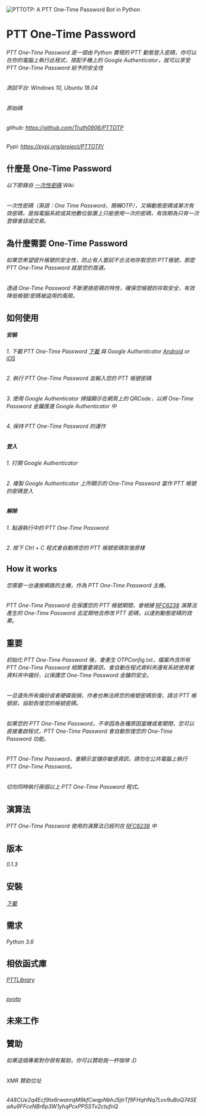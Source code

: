 ![PTTOTP: A PTT One-Time Password Bot in Python](https://i.imgur.com/zFxDCU7.png)
# PTT One-Time Password

###### PTT One-Time Password 是一個由 Python 實現的 PTT 動態登入密碼，你可以在你的電腦上執行此程式，搭配手機上的 Google Authenticator，就可以享受 PTT One-Time Password 給予的安全性
###### 
###### 測試平台: Windows 10, Ubuntu 18.04
###### 原始碼
###### github: https://github.com/Truth0906/PTTOTP
###### Pypi: https://pypi.org/project/PTTOTP/

什麼是 One-Time Password
-------------------
###### 以下節錄自 [一次性密碼](https://zh.wikipedia.org/wiki/%E4%B8%80%E6%AC%A1%E6%80%A7%E5%AF%86%E7%A2%BC) Wiki
###### 一次性密碼（英語：One Time Password，簡稱OTP），又稱動態密碼或單次有效密碼，是指電腦系統或其他數位裝置上只能使用一次的密碼，有效期為只有一次登錄會話或交易。

為什麼需要 One-Time Password
-------------------
###### 如果您希望提升帳號的安全性，防止有人嘗試不合法地存取您的 PTT帳號，那麼 PTT One-Time Password 就是您的首選。
###### 透過 One-Time Password 不斷更換密碼的特性，確保您帳號的存取安全，有效降低帳號/密碼被盜用的風險。

如何使用
-------------------
##### 安裝
###### 1. 下載 PTT One-Time Password [下載](https://github.com/Truth0906/PTTOTP/releases) 與 Google Authenticator [Android](https://play.google.com/store/apps/details?id=com.google.android.apps.authenticator2&hl=zh_TW) or [iOS](https://itunes.apple.com/tw/app/google-authenticator/id388497605?mt=8)
###### 2. 執行 PTT One-Time Password 並輸入您的 PTT 帳號密碼
###### 3. 使用 Google Authenticator 掃描顯示在網頁上的 QRCode，以將 One-Time Password 金鑰匯進 Google Authenticator 中
###### 4. 保持 PTT One-Time Password 的運作
##### 登入
###### 1. 打開 Google Authenticator
###### 2. 複製 Google Authenticator 上所顯示的 One-Time Password 當作 PTT 帳號的密碼登入
##### 解除
###### 1. 點選執行中的 PTT One-Time Password
###### 2. 按下 Ctrl + C 程式會自動將您的 PTT 帳號密碼恢復原樣

How it works
-------------------
###### 您需要一台連接網路的主機，作為 PTT One-Time Password 主機。
###### PTT One-Time Password 在保護您的 PTT 帳號期間，會根據 [RFC6238](https://tools.ietf.org/html/rfc6238) 演算法產生的 One-Time Password 去定期地去修改 PTT 密碼，以達到動態密碼的效果。

重要
-------------------
###### 初始化 PTT One-Time Password 後，會產生 OTPConfig.txt，檔案內含所有 PTT One-Time Password 相關重要資訊，會自動在程式資料夾還有系統使用者資料夾中備份，以保護您 One-Time Password 金鑰的安全。
###### 一旦遺失所有備份或者硬碟毀損，作者也無法將您的帳號密碼恢復，請洽 PTT 帳號部，協助恢復您的帳號密碼。
###### 如果您的 PTT One-Time Password，不幸因為各種原因當機或者關閉，您可以直接重啟程式，PTT One-Time Password 會自動恢復您的 One-Time Password 功能。
###### PTT One-Time Password，會顯示並儲存敏感資訊，請勿在公共電腦上執行 PTT One-Time Password。
###### 切勿同時執行兩個以上 PTT One-Time Password 程式。

演算法
-------------------
###### PTT One-Time Password 使用的演算法已經列在 [RFC6238](https://tools.ietf.org/html/rfc6238) 中

版本
-------------------
###### 0.1.3

安裝
-------------------
###### [下載](https://github.com/Truth0906/PTTOTP/releases)

需求
-------------------
###### Python 3.6

相依函式庫
-------------------
###### [PTTLibrary](https://github.com/Truth0906/PTTLibrary)
###### [pyotp](https://github.com/pyotp/pyotp)

未來工作
-------------------

贊助
-------------------
###### 如果這個專案對你很有幫助，你可以贊助我一杯咖啡 :D
###### XMR 贊助位址
###### 448CUe2q4Ecf9tx6rwanrqM9kfCwqpNbhJ5jtrTf9FHqHNq7Lvv9uBoQ74SEaAu9FFceNBr6p3W1yhqPcxPPSSTv2ctufnQ
